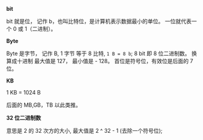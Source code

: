 **bit**

bit 就是位， 记作 b，也叫比特位，是计算机表示数据最小的单位。 一位就代表一个 0 或 1（二进制）。

**Byte**

Byte 是字节， 记作 B, 1 字节 等于 8 比特, `1 B = 8 b`; 8 bit 即 8 位二进制数。 换算成十进制 最大值是 127， 最小值是 - 128。 首位是符号位，有效位是后面的 7 位。

**KB**

1 KB = 1024 B

后面的 MB,GB，TB 以此类推。

**32 位二进制数**

意思是 2 的 32 次方的大小, 最大值是 2 ^ 32 - 1 (去除一个符号位);
